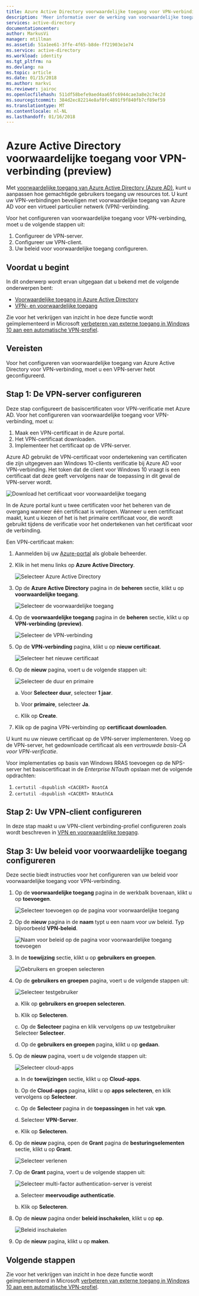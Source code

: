 ```yaml
---
title: Azure Active Directory voorwaardelijke toegang voor VPN-verbinding (preview) | Microsoft Docs
description: 'Meer informatie over de werking van voorwaardelijke toegang van Azure Active Directory voor VPN-verbinding. '
services: active-directory
documentationcenter: 
author: MarkusVi
manager: mtillman
ms.assetid: 51a1ee61-3ffe-4f65-b8de-ff21903e1e74
ms.service: active-directory
ms.workload: identity
ms.tgt_pltfrm: na
ms.devlang: na
ms.topic: article
ms.date: 01/15/2018
ms.author: markvi
ms.reviewer: jairoc
ms.openlocfilehash: 511df58befe9aed4aa65fc6944cae3a8e2c74c2d
ms.sourcegitcommit: 384d2ec82214e8af0fc4891f9f840fb7cf89ef59
ms.translationtype: MT
ms.contentlocale: nl-NL
ms.lasthandoff: 01/16/2018
---
```

# <a name="azure-active-directory-conditional-access-for-vpn-connectivity-preview"></a>Azure Active Directory voorwaardelijke toegang voor VPN-verbinding (preview)

Met [voorwaardelijke toegang van Azure Active Directory (Azure AD)](active-directory-conditional-access-azure-portal.md), kunt u aanpassen hoe gemachtigde gebruikers toegang uw resources tot. U kunt uw VPN-verbindingen beveiligen met voorwaardelijke toegang van Azure AD voor een virtueel particulier netwerk (VPN)-verbinding.


Voor het configureren van voorwaardelijke toegang voor VPN-verbinding, moet u de volgende stappen uit: 

1.  Configureer de VPN-server.
2.  Configureer uw VPN-client.
3.  Uw beleid voor voorwaardelijke toegang configureren.


## <a name="before-you-begin"></a>Voordat u begint

In dit onderwerp wordt ervan uitgegaan dat u bekend met de volgende onderwerpen bent:

- [Voorwaardelijke toegang in Azure Active Directory](active-directory-conditional-access-azure-portal.md)
- [VPN- en voorwaardelijke toegang](https://docs.microsoft.com/windows/access-protection/vpn/vpn-conditional-access)

Zie voor het verkrijgen van inzicht in hoe deze functie wordt geïmplementeerd in Microsoft [verbeteren van externe toegang in Windows 10 aan een automatische VPN-profiel](https://www.microsoft.com/itshowcase/Article/Content/894/Enhancing-remote-access-in-Windows-10-with-an-automatic-VPN-profile).   


## <a name="prerequisites"></a>Vereisten

Voor het configureren van voorwaardelijke toegang van Azure Active Directory voor VPN-verbinding, moet u een VPN-server hebt geconfigureerd. 



## <a name="step-1-configure-your-vpn-server"></a>Stap 1: De VPN-server configureren 

Deze stap configureert de basiscertificaten voor VPN-verificatie met Azure AD. Voor het configureren van voorwaardelijke toegang voor VPN-verbinding, moet u:

1. Maak een VPN-certificaat in de Azure portal.
2. Het VPN-certificaat downloaden.
2. Implementeer het certificaat op de VPN-server.

Azure AD gebruikt de VPN-certificaat voor ondertekening van certificaten die zijn uitgegeven aan Windows 10-clients verificatie bij Azure AD voor VPN-verbinding. Het token dat de client voor Windows 10 vraagt is een certificaat dat deze geeft vervolgens naar de toepassing in dit geval de VPN-server wordt.

![Download het certificaat voor voorwaardelijke toegang](./media/active-directory-conditional-access-vpn-connectivity-windows10/06.png)

In de Azure portal kunt u twee certificaten voor het beheren van de overgang wanneer één certificaat is verlopen. Wanneer u een certificaat maakt, kunt u kiezen of het is het primaire certificaat voor, die wordt gebruikt tijdens de verificatie voor het ondertekenen van het certificaat voor de verbinding.

Een VPN-certificaat maken:

1. Aanmelden bij uw [Azure-portal](https://portal.azure.com) als globale beheerder.

2. Klik in het menu links op **Azure Active Directory**. 

    ![Selecteer Azure Active Directory](./media/active-directory-conditional-access-vpn-connectivity-windows10/01.png)

3. Op de **Azure Active Directory** pagina in de **beheren** sectie, klikt u op **voorwaardelijke toegang**.

    ![Selecteer de voorwaardelijke toegang](./media/active-directory-conditional-access-azure-portal-get-started/02.png)

4. Op de **voorwaardelijke toegang** pagina in de **beheren** sectie, klikt u op **VPN-verbinding (preview)**.

    ![Selecteer de VPN-verbinding](./media/active-directory-conditional-access-vpn-connectivity-windows10/03.png)

5. Op de **VPN-verbinding** pagina, klikt u op **nieuw certificaat**.

    ![Selecteer het nieuwe certificaat](./media/active-directory-conditional-access-vpn-connectivity-windows10/04.png)

6. Op de **nieuw** pagina, voert u de volgende stappen uit:

    ![Selecteer de duur en primaire](./media/active-directory-conditional-access-vpn-connectivity-windows10/05.png)

    a. Voor **Selecteer duur**, selecteer **1 jaar**.

    b. Voor **primaire**, selecteer **Ja**.

    c. Klik op **Create**.

7. Klik op de pagina VPN-verbinding op **certificaat downloaden**.


U kunt nu uw nieuwe certificaat op de VPN-server implementeren. Voeg op de VPN-server, het gedownloade certificaat als een *vertrouwde basis-CA voor VPN-verificatie*.

Voor implementaties op basis van Windows RRAS toevoegen op de NPS-server het basiscertificaat in de *Enterprise NTauth* opslaan met de volgende opdrachten:

1. `certutil -dspublish <CACERT> RootCA`
2. `certutil -dspublish <CACERT> NtAuthCA`



## <a name="step-2-configure-your-vpn-client"></a>Stap 2: Uw VPN-client configureren 

In deze stap maakt u uw VPN-client verbinding-profiel configureren zoals wordt beschreven in [VPN en voorwaardelijke toegang](https://docs.microsoft.com/windows/access-protection/vpn/vpn-conditional-access).


## <a name="step-3-configure-your-conditional-access-policy"></a>Stap 3: Uw beleid voor voorwaardelijke toegang configureren

Deze sectie biedt instructies voor het configureren van uw beleid voor voorwaardelijke toegang voor VPN-verbinding.


1. Op de **voorwaardelijke toegang** pagina in de werkbalk bovenaan, klikt u op **toevoegen**.

    ![Selecteer toevoegen op de pagina voor voorwaardelijke toegang](./media/active-directory-conditional-access-vpn-connectivity-windows10/07.png)

2. Op de **nieuw** pagina in de **naam** typt u een naam voor uw beleid. Typ bijvoorbeeld **VPN-beleid**.

    ![Naam voor beleid op de pagina voor voorwaardelijke toegang toevoegen](./media/active-directory-conditional-access-vpn-connectivity-windows10/08.png)

5. In de **toewijzing** sectie, klikt u op **gebruikers en groepen**.

    ![Gebruikers en groepen selecteren](./media/active-directory-conditional-access-vpn-connectivity-windows10/09.png)

6. Op de **gebruikers en groepen** pagina, voert u de volgende stappen uit:

    ![Selecteer testgebruiker](./media/active-directory-conditional-access-vpn-connectivity-windows10/10.png)

    a. Klik op **gebruikers en groepen selecteren**.

    b. Klik op **Selecteren**.

    c. Op de **Selecteer** pagina en klik vervolgens op uw testgebruiker Selecteer **Selecteer**.

    d. Op de **gebruikers en groepen** pagina, klikt u op **gedaan**.

7. Op de **nieuw** pagina, voert u de volgende stappen uit:

    ![Selecteer cloud-apps](./media/active-directory-conditional-access-vpn-connectivity-windows10/11.png)

    a. In de **toewijzingen** sectie, klikt u op **Cloud-apps**.

    b. Op de **Cloud-apps** pagina, klikt u op **apps selecteren**, en klik vervolgens op **Selecteer**.

    c. Op de **Selecteer** pagina in de **toepassingen** in het vak **vpn**.

    d. Selecteer **VPN-Server**.

    e. Klik op **Selecteren**.


13. Op de **nieuw** pagina, open de **Grant** pagina de **besturingselementen** sectie, klikt u op **Grant**.

    ![Selecteer verlenen](./media/active-directory-conditional-access-azure-portal-get-started/13.png)

14. Op de **Grant** pagina, voert u de volgende stappen uit:

    ![Selecteer multi-factor authentication-server is vereist](./media/active-directory-conditional-access-azure-portal-get-started/14.png)

    a. Selecteer **meervoudige authenticatie**.

    b. Klik op **Selecteren**.

15. Op de **nieuw** pagina onder **beleid inschakelen**, klikt u op **op**.

    ![Beleid inschakelen](./media/active-directory-conditional-access-azure-portal-get-started/15.png)

16. Op de **nieuw** pagina, klikt u op **maken**.



## <a name="next-steps"></a>Volgende stappen

Zie voor het verkrijgen van inzicht in hoe deze functie wordt geïmplementeerd in Microsoft [verbeteren van externe toegang in Windows 10 aan een automatische VPN-profiel](https://www.microsoft.com/itshowcase/Article/Content/894/Enhancing-remote-access-in-Windows-10-with-an-automatic-VPN-profile).    

